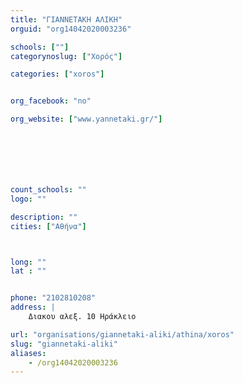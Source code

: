 ```yaml
---
title: "ΓΙΑΝΝΕΤΑΚΗ ΑΛΙΚΗ"
orguid: "org14042020003236"

schools: [""]
categorynoslug: ["Χορός"]

categories: ["xoros"]


org_facebook: "no"

org_website: ["www.yannetaki.gr/"]







count_schools: ""
logo: ""

description: ""
cities: ["Αθήνα"]



long: ""
lat : ""


phone: "2102810208"
address: |
    Διακου αλεξ. 10 Ηράκλειο

url: "organisations/giannetaki-aliki/athina/xoros"
slug: "giannetaki-aliki"
aliases:
    - /org14042020003236
---
```



